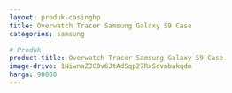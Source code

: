 ```yaml
---
layout: produk-casinghp
title: Overwatch Tracer Samsung Galaxy S9 Case
categories: samsung

# Produk
product-title: Overwatch Tracer Samsung Galaxy S9 Case
image-drive: 1NiwnaZJC0v6JtAdSqp27RxSqvnbakqdm
harga: 90000
---
```

